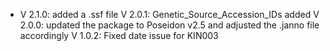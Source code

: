 - V 2.1.0: added a .ssf file
V 2.0.1: Genetic_Source_Accession_IDs added
V 2.0.0: updated the package to Poseidon v2.5 and adjusted the .janno file accordingly
V 1.0.2: Fixed date issue for KIN003
